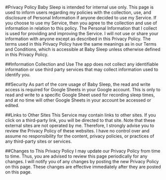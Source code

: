 #Privacy Policy
Baby Sleep is intended for internal use only.
This page is used to inform users regarding my policies with the collection, use, and disclosure of Personal Information if anyone decided to use my Service.
If you choose to use my Service, then you agree to the collection and use of information in relation to this policy. The Personal Information that I collect is used for providing and improving the Service. I will not use or share your information with anyone except as described in this Privacy Policy.
The terms used in this Privacy Policy have the same meanings as in our Terms and Conditions, which is accessible at Baby Sleep unless otherwise defined in this Privacy Policy.

##Information Collection and Use
The app does not collect any identifiable information or use third party services that may collect information used to identify you.

##Security
As part of the core usage of Baby Sleep, the read and write access is required for Google Sheets in your Google account. This is only to read and write to a specific Google Sheet used for recording sleep times, and at no time will other Google Sheets in your account be accessed or edited.

##Links to Other Sites
This Service may contain links to other sites. If you click on a third-party link, you will be directed to that site. Note that these external sites are not operated by me. Therefore, I strongly advise you to review the Privacy Policy of these websites. I have no control over and assume no responsibility for the content, privacy policies, or practices of any third-party sites or services.

##Changes to This Privacy Policy
I may update our Privacy Policy from time to time. Thus, you are advised to review this page periodically for any changes. I will notify you of any changes by posting the new Privacy Policy on this page. These changes are effective immediately after they are posted on this page.
